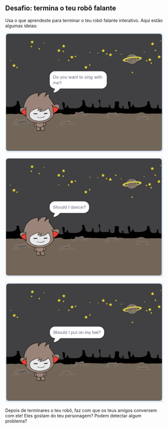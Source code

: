 ## Desafio: termina o teu robô falante

Usa o que aprendeste para terminar o teu robô falante interativo. Aqui estão algumas ideias:

![Ideias do robô falante](images/chatbot-ideas1.png)

![Ideias do robô falante](images/chatbot-ideas2.png)

![Ideias do robô falante](images/chatbot-ideas3.png)

Depois de terminares o teu robô, faz com que os teus amigos conversem com ele! Eles gostam do teu personagem? Podem detectar algum problema?